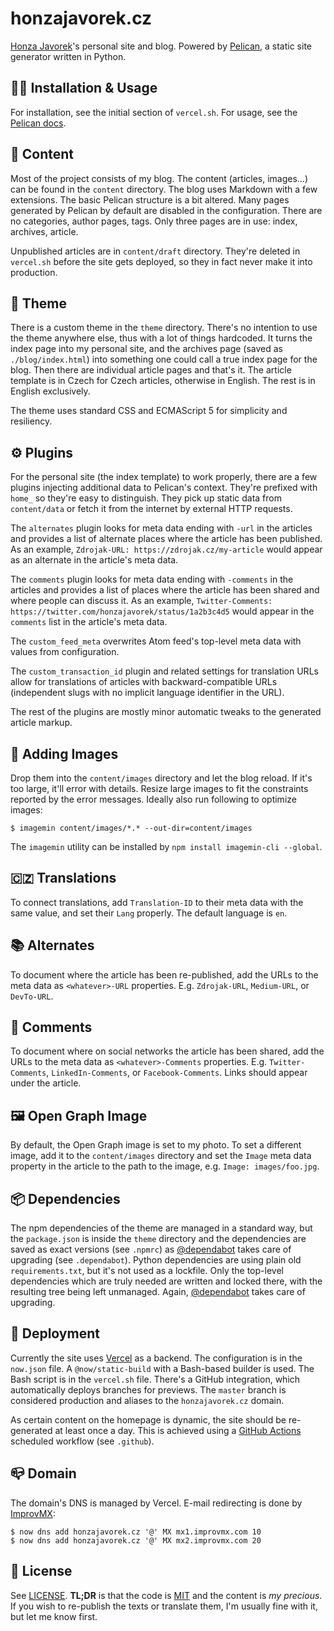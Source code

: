 # honzajavorek.cz

[Honza Javorek](https://github.com/honzajavorek)'s personal site and blog. Powered by [Pelican](https://docs.getpelican.com/), a static site generator written in Python.

## 👩‍💻 Installation & Usage

For installation, see the initial section of `vercel.sh`. For usage, see the [Pelican docs](https://docs.getpelican.com/en/stable/publish.html#site-generation).

## 📒 Content

Most of the project consists of my blog. The content (articles, images…) can be found in the `content` directory. The blog uses Markdown with a few extensions. The basic Pelican structure is a bit altered. Many pages generated by Pelican by default are disabled in the configuration. There are no categories, author pages, tags. Only three pages are in use: index, archives, article.

Unpublished articles are in `content/draft` directory. They're deleted in `vercel.sh` before the site gets deployed, so they in fact never make it into production.

## 🎨 Theme

There is a custom theme in the `theme` directory. There's no intention to use the theme anywhere else, thus with a lot of things hardcoded. It turns the index page into my personal site, and the archives page (saved as `./blog/index.html`) into something one could call a true index page for the blog. Then there are individual article pages and that's it. The article template is in Czech for Czech articles, otherwise in English. The rest is in English exclusively.

The theme uses standard CSS and ECMAScript 5 for simplicity and resiliency.

## ⚙️ Plugins

For the personal site (the index template) to work properly, there are a few plugins injecting additional data to Pelican's context. They're prefixed with `home_` so they're easy to distinguish. They pick up static data from `content/data` or fetch it from the internet by external HTTP requests.

The `alternates` plugin looks for meta data ending with `-url` in the articles and provides a list of alternate places where the article has been published. As an example, `Zdrojak-URL: https://zdrojak.cz/my-article` would appear as an alternate in the article's meta data.

The `comments` plugin looks for meta data ending with `-comments` in the articles and provides a list of places where the article has been shared and where people can discuss it. As an example, `Twitter-Comments: https://twitter.com/honzajavorek/status/1a2b3c4d5` would appear in the `comments` list in the article's meta data.

The `custom_feed_meta` overwrites Atom feed's top-level meta data with values from configuration.

The `custom_transaction_id` plugin and related settings for translation URLs allow for translations of articles with backward-compatible URLs (independent slugs with no implicit language identifier in the URL).

The rest of the plugins are mostly minor automatic tweaks to the generated article markup.

## 📸 Adding Images

Drop them into the `content/images` directory and let the blog reload. If it's too large, it'll error with details. Resize large images to fit the constraints reported by the error messages. Ideally also run following to optimize images:

```
$ imagemin content/images/*.* --out-dir=content/images
```

The `imagemin` utility can be installed by ``npm install imagemin-cli --global``.

## 🇨🇿 Translations

To connect translations, add `Translation-ID` to their meta data with the same value, and set their `Lang` properly. The default language is `en`.

## 📚 Alternates

To document where the article has been re-published, add the URLs to the meta data as `<whatever>-URL` properties. E.g. `Zdrojak-URL`, `Medium-URL`, or `DevTo-URL`.

## 💬 Comments

To document where on social networks the article has been shared, add the URLs to the meta data as `<whatever>-Comments` properties. E.g. `Twitter-Comments`, `LinkedIn-Comments`, or `Facebook-Comments`. Links should appear under the article.

## 🖼 Open Graph Image

By default, the Open Graph image is set to my photo. To set a different image, add it to the `content/images` directory and set the `Image` meta data property in the article to the path to the image, e.g. `Image: images/foo.jpg`.

## 📦 Dependencies

The npm dependencies of the theme are managed in a standard way, but the `package.json` is inside the `theme` directory and the dependencies are saved as exact versions (see `.npmrc`) as [@dependabot](https://dependabot.com/) takes care of upgrading (see `.dependabot`). Python dependencies are using plain old `requirements.txt`, but it's not used as a lockfile. Only the top-level dependencies which are truly needed are written and locked there, with the resulting tree being left unmanaged. Again, [@dependabot](https://dependabot.com/) takes care of upgrading.

## 🚀 Deployment

Currently the site uses [Vercel](https://vercel.com/) as a backend. The configuration is in the `now.json` file. A `@now/static-build` with a Bash-based builder is used. The Bash script is in the `vercel.sh` file. There's a GitHub integration, which automatically deploys branches for previews. The `master` branch is considered production and aliases to the `honzajavorek.cz` domain.

As certain content on the homepage is dynamic, the site should be re-generated at least once a day. This is achieved using a [GitHub Actions](https://github.com/features/actions) scheduled workflow (see `.github`).

## 📪 Domain

The domain's DNS is managed by Vercel. E-mail redirecting is done by [ImprovMX](https://improvmx.com/):

```
$ now dns add honzajavorek.cz '@' MX mx1.improvmx.com 10
$ now dns add honzajavorek.cz '@' MX mx2.improvmx.com 20
```

## 👀 License

See [LICENSE](LICENSE). **TL;DR** is that the code is [MIT](LICENSE.MIT) and the content is _my precious_. If you wish to re-publish the texts or translate them, I'm usually fine with it, but let me know first.
